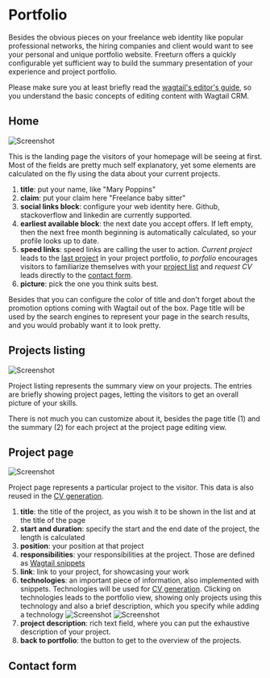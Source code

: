 # Portfolio

Besides the obvious pieces on your freelance web identity like popular professional networks, the hiring companies and
client would want to see your personal and unique portfolio website. Freeturn offers a quickly configurable yet
sufficient way to build the summary presentation of your experience and project portfolio.

Please make sure you at least briefly read the [wagtail's editor's guide](https://docs.wagtail.io/en/latest/editor_manual/index.html),
so you understand the basic concepts of editing content with Wagtail CRM.

## Home

![Screenshot](img/home.png)

This is the landing page the visitors of your homepage will be seeing at first. Most of the fields are pretty much self
explanatory, yet some elements are calculated on the fly using the data about your current projects.

1. **title**: put your name, like "Mary Poppins"
1. **claim**: put your claim here "Freelance baby sitter"
1. **social links block**: configure your web identity here. Github, stackoverflow and linkedin are currently supported.
1. **earliest available block**: the next date you accept offers. If left empty, then the next free month beginning is
automatically calculated, so your profile looks up to date.
1. **speed links**: speed links are calling the user to action. *Current project* leads to the [last project](#project-page)
in your project portfolio, *to porfolio* encourages visitors to familiarize themselves with your [project list](#projects-listing) and
*request CV* leads directly to the [contact form](#contact-form).
1. **picture**: pick the one you think suits best.


Besides that you can configure the color of title and don't forget about the promotion options coming with Wagtail out
of the box. Page title will be used by the search engines to represent your page in the search results, and you would
probably want it to look pretty.

## Projects listing

![Screenshot](img/portfolio.png)

Project listing represents the summary view on your projects. The entries are briefly showing project pages,
letting the visitors to get an overall picture of your skills.

There is not much you can customize about it, besides the page title (1) and the summary (2) for each project at the
project page editing view.

## Project page

![Screenshot](img/project_page.png)

Project page represents a particular project to the visitor. This data is also reused in the [CV generation](crm.md#cvs).

1. **title**: the title of the project, as you wish it to be shown in the list and at the title of the page
1. **start and duration**: specify the start and the end date of the project, the length is calculated
1. **position**: your position at that project
1. **responsibilities**: your responsibilities at the project. Those are defined as [Wagtail snippets](https://docs.wagtail.io/en/latest/editor_manual/documents_images_snippets/snippets.html)
1. **link**: link to your project, for showcasing your work
1. **technologies**: an important piece of information, also implemented with snippets.
Technologies will be used for [CV generation](crm.md#cvs). Clicking on technologies leads to the portfolio view, showing
only projects using this technology and also a brief description, which you specify while adding a technology
![Screenshot](img/portfolio_filtered.png)
![Screenshot](img/add_technology.png)
1. **project description**: rich text field, where you can put the exhaustive description of your project.
1. **back to portfolio**: the button to get to the overview of the projects.

## Contact form
